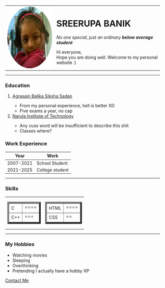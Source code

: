 <!DOCTYPE html>
<html lang="en">
<head>
    <meta charset="UTF-8">
    <title>Sree's Website</title>
</head>
<body>
    <table cellspacing="25">
        <tr>
            <td><img src="me.png" alt="You actually missed the glimpse of a cute kiddo"
                height="200px" width="200px"></td>
            <td><h1>SREERUPA BANIK</h1>  
                <p><em>No one special, just an ordinary <b>below average student</b></em></p>  
                <p>Hi everyone,<br>Hope you are doing well. Welcome to my personal website :)</p></td>
        </tr>
    </table>
    <hr>
    <h3>Education</h3>
    <ol>
        <li><a href="abss.jpg">Agrasain Balika Siksha Sadan</a></li>
            <ul type="circle">
                <li>From my personal experience, hell is better XD</li>
                <li>Five exams a year, no cap</li>
            </ul>
        <li><a href="C:\Users\HP\Desktop\Web dev\HTML-Personal Site\jis.html">Narula Institute of Technology</a></li>
            <ul type="circle">
                <li>Any cuss word will be insufficient to describe this shit</li>
                <li>Classes where?</li>
            </ul>      
    </ol>
    <h3>Work Experience</h3>
    <table>
        <thead>
            <tr>
                <th>Year</th>
                <th>Work</th>
            </tr>
        </thead>
        <tbody>
            <tr>
                <td>2007-2021</td>
                <td>School Student</td>
            </tr>
            <tr>
                <td>2021-2025</td>
                <td>College student</td>
            </tr>
        </tbody>
    </table>
    <hr>
    <h3>Skills</h3>
    <table cellspacing="10">
        <tr>
            <td>
                <table border="5px">
                    <tr>
                        <td>C</td>
                        <td>⭐⭐⭐⭐</td>
                    </tr>
                    <tr>
                        <td>C++</td>
                        <td>⭐⭐⭐</td>
                    </tr>
                </table>
            </td>
            <td>
                <table border="5px">
                <tr>
                    <td>HTML</td>
                    <td>⭐⭐⭐⭐</td>
                </tr>
                <tr>
                    <td>CSS</td>
                    <td>⭐⭐</td>
                </tr>
                </table>
            </td>
        </tr>
    </table>
    <hr>
    <h3>My Hobbies</h3>
    <ul>
        <li>Watching movies</li>
        <li>Sleeping</li>
        <li>Overthinking</li>
        <li>Pretending I actually have a hobby XP</li>
    </ul>
    <a href="C:\Users\HP\Desktop\Web dev\HTML-Personal Site\contact.html">Contact Me</a>
</body>
</html>
